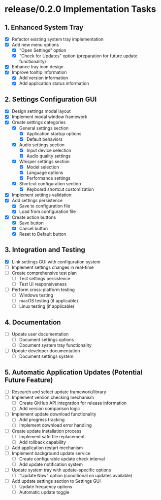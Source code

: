 # release/0.2.0 Implementation Tasks

## 1. Enhanced System Tray

- [x] Refactor existing system tray implementation
- [x] Add new menu options
  - [x] "Open Settings" option
  - [x] "Check for Updates" option (preparation for future update functionality)
- [x] Enhance tray icon design
- [x] Improve tooltip information
  - [x] Add version information
  - [x] Add application status information

## 2. Settings Configuration GUI

- [x] Design settings modal layout
- [x] Implement modal window framework
- [x] Create settings categories
  - [x] General settings section
    - [x] Application startup options
    - [x] Default behaviors
  - [x] Audio settings section
    - [x] Input device selection
    - [x] Audio quality settings
  - [x] Whisper settings section
    - [x] Model selection
    - [x] Language options
    - [x] Performance settings
  - [x] Shortcut configuration section
    - [x] Keyboard shortcut customization
- [x] Implement settings validation
- [x] Add settings persistence
  - [x] Save to configuration file
  - [x] Load from configuration file
- [x] Create action buttons
  - [x] Save button
  - [x] Cancel button
  - [x] Reset to Default button

## 3. Integration and Testing

- [x] Link settings GUI with configuration system
- [ ] Implement settings changes in real-time
- [ ] Create comprehensive test plan
  - [ ] Test settings persistence
  - [ ] Test UI responsiveness
- [ ] Perform cross-platform testing
  - [ ] Windows testing
  - [ ] macOS testing (if applicable)
  - [ ] Linux testing (if applicable)

## 4. Documentation

- [ ] Update user documentation
  - [ ] Document settings options
  - [ ] Document system tray functionality
- [ ] Update developer documentation
  - [ ] Document settings system

## 5. Automatic Application Updates (Potential Future Feature)

- [ ] Research and select update framework/library
- [ ] Implement version checking mechanism
  - [ ] Create GitHub API integration for release information
  - [ ] Add version comparison logic
- [ ] Implement update download functionality
  - [ ] Add progress tracking
  - [ ] Implement download error handling
- [ ] Create update installation process
  - [ ] Implement safe file replacement
  - [ ] Add rollback capability
- [ ] Add application restart mechanism
- [ ] Implement background update service
  - [ ] Create configurable update check interval
  - [ ] Add update notification system
- [ ] Update system tray with update-specific options
  - [ ] "Update Now" option (conditional on updates available)
- [ ] Add update settings section to Settings GUI
  - [ ] Update frequency options
  - [ ] Automatic update toggle 